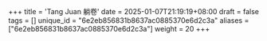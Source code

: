 +++
title = 'Tang Juan 躺卷'
date = 2025-01-07T21:19:19+08:00
draft = false
tags = []
unique_id = "6e2eb856831b8637ac0885370e6d2c3a"
aliases = ["6e2eb856831b8637ac0885370e6d2c3a"]
weight = 20
+++
